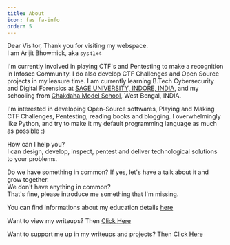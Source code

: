 ```yaml
---
title: About
icon: fas fa-info
order: 5
---
```



Dear Visitor, Thank you for visiting my webspace.<br>
I am Arijit Bhowmick, aka `sys41x4`

I'm currently involved in playing CTF's and Pentesting to make a recognition in Infosec Community.
I do also develop CTF Challenges and Open Source projects in my leasure time.
I am currently learning B.Tech Cybersecurity and Digital Forensics at <a href='http://sageuniversity.in'>SAGE UNIVERSITY, INDORE, INDIA</a>, and my schooling from <a href='http://chakdahamodelschool.in'>Chakdaha Model School</a>, West Bengal, INDIA.<br>

I'm interested in developing Open-Source softwares, Playing and Making CTF Challenges, Pentesting, reading books and blogging. I overwhelmingly like Python, and try to make it my default programming language as much as possible :)<br>

How can I help you?<br>
I can design, develop, inspect, pentest and deliver technological solutions to your problems.<br>

Do we have something in common? If yes, let's have a talk about it and grow together.<br>
We don't have anything in common?<br>
That's fine, please introduce me something that I'm missing.<br>

You can find informations about my education details <a href="/">here</a><br>

Want to view my writeups? Then <a href="/blogs">Click Here</a>

Want to support me up in my writeups and projects? Then <a href="/support/sys41x4">Click Here</a>
